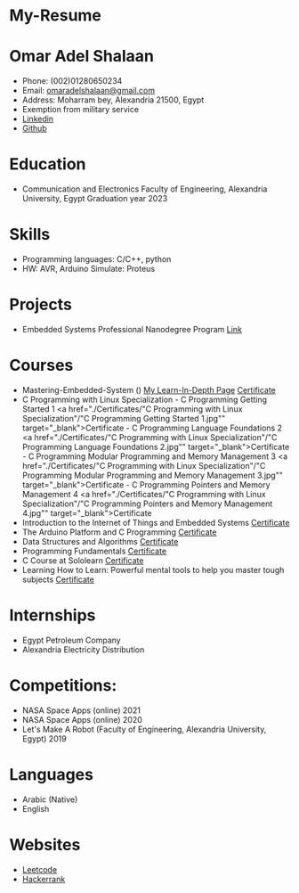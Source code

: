 # My-Resume

# Omar Adel Shalaan
  -	Phone: (002)01280650234
  -	Email: omaradelshalaan@gmail.com 
  -	Address: Moharram bey, Alexandria 21500, Egypt
  -	Exemption from military service
  - [Linkedin](https://www.linkedin.com/in/omar-adel-shalaan-67aaa714b/)
  - [Github](https://github.com/OmarAdelShalaan)
# Education
  -	 Communication and Electronics Faculty of Engineering, Alexandria University, Egypt Graduation year 2023

# Skills
  -	Programming languages: C/C++, python 
  -	HW: AVR, Arduino Simulate: Proteus 

# Projects 
  -	Embedded Systems Professional Nanodegree Program [Link](https://github.com/OmarAdelShalaan/Embedded-Systems-Professional-Nanodegree-Program) 

# Courses 
  -	Mastering-Embedded-System  ([]()) <a href="https://www.learn-in-depth.com/online-diploma/omaradelshalaan%40gmail.com" target="_blank" rel="noopener"> My Learn-In-Depth Page</a>  <a href="" target="_blank">Certificate</a>
  - C Programming with Linux Specialization
		- C Programming Getting Started 1  <a href="./Certificates/"C Programming with Linux Specialization"/"C Programming Getting Started 1.jpg"" target="_blank">Certificate</a>
		- C Programming Language Foundations 2  <a href="./Certificates/"C Programming with Linux Specialization"/"C Programming Language Foundations 2.jpg"" target="_blank">Certificate</a>
		- C Programming Modular Programming and Memory Management 3  <a href="./Certificates/"C Programming with Linux Specialization"/"C Programming Modular Programming and Memory Management 3.jpg"" target="_blank">Certificate</a>
		- C Programming Pointers and Memory Management 4  <a href="./Certificates/"C Programming with Linux Specialization"/"C Programming Pointers and Memory Management 4.jpg"" target="_blank">Certificate</a>
  -	Introduction to the Internet of Things and Embedded Systems <a href="" target="_blank">Certificate</a>
  -	The Arduino Platform and C Programming  <a href="" target="_blank">Certificate</a>
  -	Data Structures and Algorithms  <a href="" target="_blank">Certificate</a>
  -	Programming Fundamentals  <a href="" target="_blank">Certificate</a> 
  -	C Course at Sololearn  <a href="" target="_blank">Certificate</a> 
  -	Learning How to Learn: Powerful mental tools to help you master tough subjects  <a href="" target="_blank">Certificate</a>
  
# Internships 
  -	Egypt Petroleum Company 
  -	Alexandria Electricity Distribution 

# Competitions: 
  -	NASA Space Apps (online) 2021 
  -	NASA Space Apps (online) 2020 
  -	Let's Make A Robot (Faculty of Engineering, Alexandria University, Egypt) 2019

# Languages
  - Arabic (Native)
  - English

# Websites
  - [Leetcode](https://leetcode.com/OmarAdelShalaan/)
  - [Hackerrank](https://www.hackerrank.com/omaradelshalaan)
  